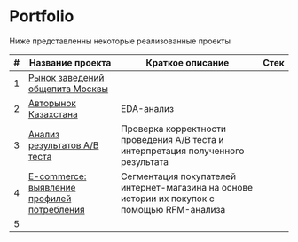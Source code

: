 # Portfolio

Ниже представленны некоторые реализованные проекты

| # | Название проекта | Краткое описание        | Стек |
|---|------------------|-------------------------|------|
| 1 | [Рынок заведений общепита Москвы](https://github.com/nottdzr/Portfolio/tree/main/Moscow_places)  |    |   |
| 2 | [Авторынок Казахстана](https://github.com/nottdzr/Portfolio/tree/main/KZ_auto)  | EDA-анализ ||
| 3 | [Анализ результатов А/B теста](https://github.com/nottdzr/Portfolio/tree/main/AB_test)  | Проверка корректности проведения А/В теста и интерпретация полученного результата ||
| 4 | [E-commerce: выявление профилей потребления](https://github.com/nottdzr/Portfolio/tree/main/Ecom) | Сегментация покупателей интернет-магазина на основе истории их покупок с помощью RFM-анализа| |
| 5 |   |||
